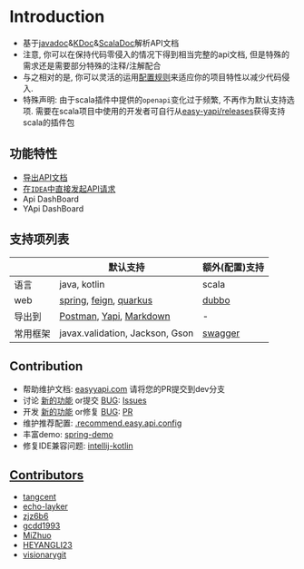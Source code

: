 # Introduction

- 基于[javadoc](./docs.md#Javadoc)&[KDoc](./docs.md#KDoc)&[ScalaDoc](./docs.md#ScalaDoc)解析API文档
- 注意, 你可以在保持代码零侵入的情况下得到相当完整的api文档, 但是特殊的需求还是需要部分特殊的注释/注解配合
- 与之相对的是, 你可以灵活的运用[配置规则](/setting/index.html)来适应你的项目特性以减少代码侵入.
- 特殊声明: 由于scala插件中提供的`openapi`变化过于频繁, 不再作为默认支持选项. 需要在scala项目中使用的开发者可自行从[easy-yapi/releases](https://github.com/tangcent/easy-yapi/releases)获得支持scala的插件包


## 功能特性

- [导出API文档](use.md)
- [在`IDEA`中直接发起API请求](call.md)
- Api DashBoard
- YApi DashBoard

## 支持项列表

|   |  默认支持  |  额外(配置)支持  |
| ------------ | ------------ | ------------ |
| 语言 | java, kotlin | scala |
| web | [spring](https://spring.io/), [feign](https://spring.io/projects/spring-cloud-openfeign), [quarkus](https://quarkus.io/) | [dubbo](https://dubbo.apache.org) |
| 导出到 | [Postman](export2postman.md), [Yapi](export2yapi.md), [Markdown](export2markdown.md) | - |
| 常用框架 | javax.validation, Jackson, Gson |  [swagger](https://swagger.io/) |


## Contribution

* 帮助维护文档: [easyyapi.com](https://github.com/easyyapi/easyyapi.github.io/tree/dev)
  请将您的PR提交到dev分支
* 讨论 [新的功能](https://github.com/tangcent/easy-yapi/issues?q=label%3Aenhancement) or提交 [BUG](https://github.com/tangcent/easy-yapi/issues?q=label%3Abug): [Issues](https://github.com/tangcent/easy-yapi/issues)
* 开发 [新的功能](https://github.com/tangcent/easy-yapi/pulls?q=+label%3Aenhancement) or修复 [BUG](https://github.com/tangcent/easy-yapi/pulls?q=label%3Abug): [PR](https://github.com/tangcent/easy-yapi/pulls)
* 维护推荐配置: [.recommend.easy.api.config](https://github.com/tangcent/easy-yapi/blob/master/idea-plugin/src/main/resources/.recommend.easy.api.config)
* 丰富demo: [spring-demo](https://github.com/Earth-1610/spring-demo)
* 修复IDE兼容问题: [intellij-kotlin](https://github.com/Earth-1610/intellij-kotlin/pulls?q=label%3Acompatibility+)

## [Contributors](https://github.com/tangcent/easy-yapi/graphs/contributors)

- [tangcent](https://github.com/tangcent)
- [echo-layker](https://github.com/echo-layker)
- [zjz6b6](https://github.com/zjz6b6)
- [gcdd1993](https://github.com/gcdd1993)
- [MiZhuo](https://github.com/MiZhuo)
- [HEYANGLI23](https://github.com/HEYANGLI23)
- [visionarygit](https://github.com/visionarygit)